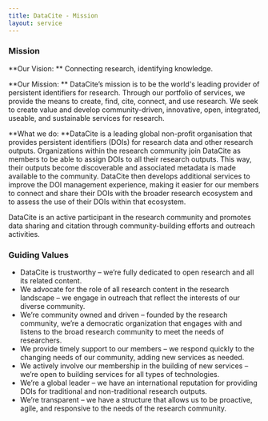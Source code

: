 ```yaml
---
title: DataCite - Mission
layout: service
---
```


### Mission

**Our Vision: ** Connecting research, identifying knowledge.

**Our Mission: ** DataCite’s mission is to be the world's leading provider of persistent identifiers for research. Through our portfolio of services, we provide the means to create, find, cite, connect, and use research. We seek to create value and develop community-driven, innovative, open, integrated, useable, and sustainable services for research.

**What we do: **DataCite is a leading global non-profit organisation that provides persistent identifiers (DOIs) for research data and other research outputs. Organizations within the research community join DataCite as members to be able to assign DOIs to all their research outputs. This way, their outputs become discoverable and associated metadata is made available to the community. DataCite then develops additional services to improve the DOI management experience, making it easier for our members to connect and share their DOIs with the broader research ecosystem and to assess the use of their DOIs within that ecosystem. 

DataCite is an active participant in the research community and promotes data sharing and citation through community-building efforts and outreach activities.

### Guiding Values

*   DataCite is trustworthy – we’re fully dedicated to open research and all its related content.
*   We advocate for the role of all research content in the research landscape – we engage in outreach that reflect the interests of our diverse community.
*   We’re community owned and driven – founded by the research community, we’re a democratic organization that engages with and listens to the broad research community to meet the needs of researchers.
*   We provide timely support to our members – we respond quickly to the changing needs of our community, adding new services as needed.
*   We actively involve our membership in the building of new services – we’re open to building services for all types of technologies.
*   We’re a global leader – we have an international reputation for providing DOIs for traditional and non-traditional research outputs.
*   We’re transparent – we have a structure that allows us to be proactive, agile, and responsive to the needs of the research community.